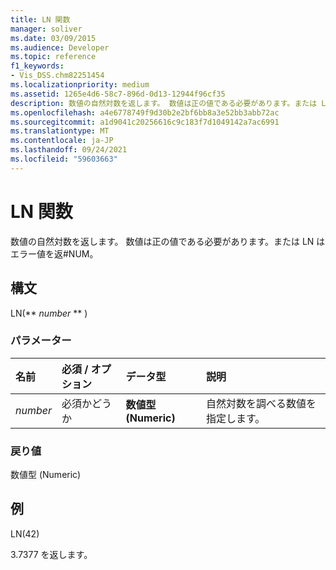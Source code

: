```yaml
---
title: LN 関数
manager: soliver
ms.date: 03/09/2015
ms.audience: Developer
ms.topic: reference
f1_keywords:
- Vis_DSS.chm82251454
ms.localizationpriority: medium
ms.assetid: 1265e4d6-58c7-896d-0d13-12944f96cf35
description: 数値の自然対数を返します。 数値は正の値である必要があります。または LN はエラー値を返#NUM。
ms.openlocfilehash: a4e6778749f9d30b2e2bf6bb8a3e52bb3abb72ac
ms.sourcegitcommit: a1d9041c20256616c9c183f7d1049142a7ac6991
ms.translationtype: MT
ms.contentlocale: ja-JP
ms.lasthandoff: 09/24/2021
ms.locfileid: "59603663"
---
```

# <a name="ln-function"></a>LN 関数

数値の自然対数を返します。 数値は正の値である必要があります。または LN はエラー値を返#NUM。
  
## <a name="syntax"></a>構文

LN(** *number* ** ) 
  
### <a name="parameters"></a>パラメーター

|**名前**|**必須 / オプション**|**データ型**|**説明**|
|:-----|:-----|:-----|:-----|
| _number_ <br/> |必須かどうか  <br/> |**数値型 (Numeric)** <br/> | 自然対数を調べる数値を指定します。  <br/> |
   
### <a name="return-value"></a>戻り値

数値型 (Numeric)
  
## <a name="example"></a>例

LN(42) 
  
3.7377 を返します。 
  

